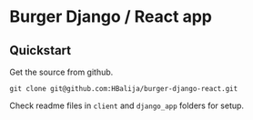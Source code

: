 # Burger Django / React app


## Quickstart

Get the source from github.

    git clone git@github.com:HBalija/burger-django-react.git

Check readme files in `client` and `django_app` folders for setup.

